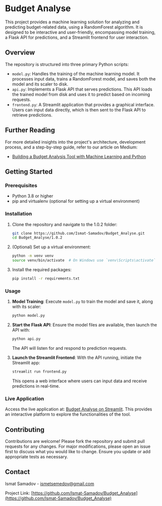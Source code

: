 # Budget Analyse

This project provides a machine learning solution for analyzing and predicting budget-related data, using a RandomForest algorithm. It is designed to be interactive and user-friendly, encompassing model training, a Flask API for predictions, and a Streamlit frontend for user interaction.

## Overview

The repository is structured into three primary Python scripts:

- `model.py`: Handles the training of the machine learning model. It processes input data, trains a RandomForest model, and saves both the model and its scaler to disk.
- `api.py`: Implements a Flask API that serves predictions. This API loads the trained model from disk and uses it to predict based on incoming requests.
- `frontend.py`: A Streamlit application that provides a graphical interface. Users can input data directly, which is then sent to the Flask API to retrieve predictions.

## Further Reading

For more detailed insights into the project's architecture, development process, and a step-by-step guide, refer to our article on Medium:
- [Building a Budget Analysis Tool with Machine Learning and Python](https://ismatsamadov.medium.com/building-a-budget-analysis-tool-with-machine-learning-and-python-77954b2ec7a9)

## Getting Started

### Prerequisites

- Python 3.8 or higher
- pip and virtualenv (optional for setting up a virtual environment)

### Installation

1. Clone the repository and navigate to the 1.0.2 folder:
   ```bash
   git clone https://github.com/Ismat-Samadov/Budget_Analyse.git
   cd Budget_Analyse/1.0.2
   ```

2. (Optional) Set up a virtual environment:
   ```bash
   python -m venv venv
   source venv/bin/activate  # On Windows use `venv\Scripts\activate`
   ```

3. Install the required packages:
   ```bash
   pip install -r requirements.txt
   ```

### Usage

1. **Model Training**:
   Execute `model.py` to train the model and save it, along with its scaler:
   ```bash
   python model.py
   ```

2. **Start the Flask API**:
   Ensure the model files are available, then launch the API with:
   ```bash
   python api.py
   ```
   The API will listen for and respond to prediction requests.

3. **Launch the Streamlit Frontend**:
   With the API running, initiate the Streamlit app:
   ```bash
   streamlit run frontend.py
   ```
   This opens a web interface where users can input data and receive predictions in real-time.

### Live Application

Access the live application at: [Budget Analyse on Streamlit](https://budgett.streamlit.app/). This provides an interactive platform to explore the functionalities of the tool.

## Contributing

Contributions are welcome! Please fork the repository and submit pull requests for any changes. For major modifications, please open an issue first to discuss what you would like to change. Ensure you update or add appropriate tests as necessary.

## Contact

Ismat Samadov - [ismetsemedov@gmail.com](mailto:ismetsemedov@gmail.com)

Project Link: [https://github.com/Ismat-Samadov/Budget_Analyse](https://github.com/Ismat-Samadov/Budget_Analyse)